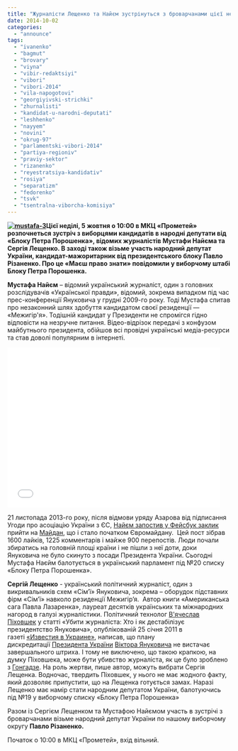 ```yaml
---
title: "Журналісти Лещенко та Найєм зустрінуться з броварчанами цієї неділі"
date: 2014-10-02
categories: 
  - "announce"
tags: 
  - "ivanenko"
  - "bagmut"
  - "brovary"
  - "viyna"
  - "vibir-redaktsiyi"
  - "vibori"
  - "vibori-2014"
  - "vila-napogotovi"
  - "georgiyivski-strichki"
  - "zhurnalisti"
  - "kandidat-u-narodni-deputati"
  - "leshhenko"
  - "nayyem"
  - "novini"
  - "okrug-97"
  - "parlamentski-vibori-2014"
  - "partiya-regioniv"
  - "praviy-sektor"
  - "rizanenko"
  - "reyestratsiya-kandidativ"
  - "rosiya"
  - "separatizm"
  - "fedorenko"
  - "tsvk"
  - "tsentralna-viborcha-komisiya"
---
```


**[![mustafa-3](https://mpz.brovary.org/wp-content/uploads/2014/10/mustafa-3.jpg)](https://mpz.brovary.org/wp-content/uploads/2014/10/mustafa-3.jpg)Цієї неділі, 5 жовтня о 10:00 в МКЦ «Прометей» розпочнеться зустріч з виборцями кандидатів в народні депутати від «Блоку Петра Порошенка», відомих журналістів Мустафи Найєма та Сергія Лещенко. В заході також візьме участь народний депутат України, кандидат-мажоритарник від президентського блоку Павло Різаненко. Про це «Маєш право знати» повідомили у виборчому штабі Блоку Петра Порошенка.**

**Мустафа Найєм** – відомий український журналіст, один з головних розслідувачів «Української правди», відомий, зокрема випадком під час прес-конференції Януковича у грудні 2009-го року. Тоді Мустафа спитав про незаконний шлях здобуття кандидатом своєї резиденції — «Межигір'я». Тодішній кандидат у Президенти не спромігся гідно відповісти на незручне питання. Відео-відрізок передачі з конфузом майбутнього президента, обійшов всі провідні українські медіа-ресурси та став доволі популярним в інтернеті.

<iframe src="//www.youtube.com/embed/ztM4K_a9_Kc" width="480" height="360" frameborder="0" allowfullscreen="allowfullscreen"></iframe>

21 листопада 2013-го року, після відмови уряду Азарова від підписання Угоди про асоціацію України з ЄС, [Найєм запостив у Фейсбук заклик](https://www.facebook.com/Mustafanayyem/posts/10201177280260151) прийти на [Майдан](http://uk.wikipedia.org/wiki/%D0%9C%D0%B0%D0%B9%D0%B4%D0%B0%D0%BD_%D0%9D%D0%B5%D0%B7%D0%B0%D0%BB%D0%B5%D0%B6%D0%BD%D0%BE%D1%81%D1%82%D1%96_\(%D0%9A%D0%B8%D1%97%D0%B2\)), що і стало початком Євромайдану.  Цей пост зібрав 1600 лайків, 1225 комментарів і майже 900 перепостів. Люди почали збиратись на головній площі країни і не пішли з неї доти, доки Януковича не було скинуто з посади Президента України. Сьогодні Мустафа Наєйм балотується в український парламент під №20 списку «Блоку Петра Порошенка».

**Сергій Лещенко** - український політичний журналіст, один з викривальників схем «Сім’ї» Януковича, зокрема – оборудок підставних фірм «Сім’ї» навколо резиденції Межигір’я.  Автор книги «Американська сага Павла Лазаренка», лауреат десятків українських та міжнародних нагород в галузі журналістики. Політичний технолог [В'ячеслав Піховшек](http://uk.wikipedia.org/wiki/%D0%9F%D1%96%D1%85%D0%BE%D0%B2%D1%88%D0%B5%D0%BA_%D0%92%27%D1%8F%D1%87%D0%B5%D1%81%D0%BB%D0%B0%D0%B2_%D0%92%D0%BE%D0%BB%D0%BE%D0%B4%D0%B8%D0%BC%D0%B8%D1%80%D0%BE%D0%B2%D0%B8%D1%87) у статті «Убити журналіста: Хто і як дестабілізує президентство Януковича», опублікованій 25 січня 2011 в газеті [«Известия в Украине»](http://uk.wikipedia.org/w/index.php?title=%D0%98%D0%B7%D0%B2%D0%B5%D1%81%D1%82%D0%B8%D1%8F_%D0%B2_%D0%A3%D0%BA%D1%80%D0%B0%D0%B8%D0%BD%D0%B5&action=edit&redlink=1), написав, що плану дискредитації [Президента України](http://uk.wikipedia.org/wiki/%D0%9F%D1%80%D0%B5%D0%B7%D0%B8%D0%B4%D0%B5%D0%BD%D1%82_%D0%A3%D0%BA%D1%80%D0%B0%D1%97%D0%BD%D0%B8) [Віктора Януковича](http://uk.wikipedia.org/wiki/%D0%AF%D0%BD%D1%83%D0%BA%D0%BE%D0%B2%D0%B8%D1%87_%D0%92%D1%96%D0%BA%D1%82%D0%BE%D1%80_%D0%A4%D0%B5%D0%B4%D0%BE%D1%80%D0%BE%D0%B2%D0%B8%D1%87) не вистачає завершального штриха. І тому не виключено, що такою крапкою, на думку Піховшека, може бути убивство журналіста, як це було зроблено з [Гонгадзе](http://uk.wikipedia.org/wiki/%D0%93%D0%BE%D0%BD%D0%B3%D0%B0%D0%B4%D0%B7%D0%B5_%D0%93%D0%B5%D0%BE%D1%80%D0%B3%D1%96%D0%B9_%D0%A0%D1%83%D1%81%D0%BB%D0%B0%D0%BD%D0%BE%D0%B2%D0%B8%D1%87). На роль жертви, пише автор, можуть вибрати Сергія Лещенка. Водночас, твердить Піховшек, у нього не має жодного факту, який дозволяє припустити, що на Лещенка готується замах. Наразі Лещенко має намір стати народним депутатом України, балотуючись під №19 у виборчому списку «Блоку Петра Порошенка»

Разом із Сергієм Лещенком та Мустафою Найємом участь в зустрічі з броварчанами візьме народний депутат України по нашому виборчому округу **Павло Різаненко.**

Початок о 10:00 в МКЦ «Прометей», вхід вільний.
